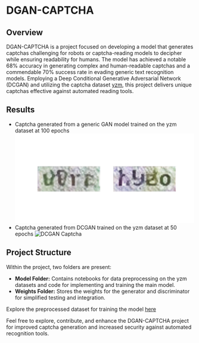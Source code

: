 # DGAN-CAPTCHA

## Overview
DGAN-CAPTCHA is a project focused on developing a model that generates captchas challenging for robots or captcha-reading models to decipher while ensuring readability for humans. The model has achieved a notable 68% accuracy in generating complex and human-readable captchas and a commendable 70% success rate in evading generic text recognition models. Employing a Deep Conditional Generative Adversarial Network (DCGAN) and utilizing the captcha dataset [yzm](https://github.com/aceimnorstuvwxz/captcha-dataset/blob/master/yzm1.tar.gz), this project delivers unique captchas effective against automated reading tools.

## Results
- Captcha generated from a generic GAN model trained on the yzm dataset at 100 epochs
  <img src="https://github.com/F1xedbot/DGAN-CAPTCHA/blob/60cdd338a4a0e7f2d27c51a690d21d889bc9e54c/image_at_epoch_100.png" width="500">
- Captcha generated from DCGAN trained on the yzm dataset at 50 epochs
  ![DCGAN Captcha]()

## Project Structure
Within the project, two folders are present:
- **Model Folder:** Contains notebooks for data preprocessing on the yzm datasets and code for implementing and training the main model.
- **Weights Folder:** Stores the weights for the generator and discriminator for simplified testing and integration.

Explore the preprocessed dataset for training the model [here](https://drive.google.com/drive/folders/1cU2bmPF3xwJd7Ho9DNFZMFdGqicKydKc?usp=sharing)

Feel free to explore, contribute, and enhance the DGAN-CAPTCHA project for improved captcha generation and increased security against automated recognition tools.
